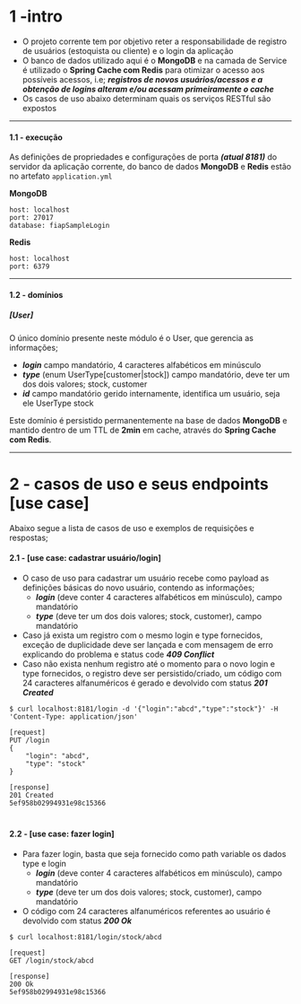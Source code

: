 # 1 -intro

- O projeto corrente tem por objetivo reter a responsabilidade de registro de usuários (estoquista ou cliente) e o login da aplicação
- O banco de dados utilizado aqui é o **MongoDB** e na camada de Service é utilizado o **Spring Cache com Redis** para otimizar o acesso aos possíveis acessos, i.e; ***registros de novos usuários/acessos e a obtenção de logins alteram e/ou acessam primeiramente o cache***
- Os casos de uso abaixo determinam quais os serviços RESTful são expostos

---

#### 1.1 - execução

As definições de propriedades e configurações de porta ***(atual 8181)*** do servidor da aplicação corrente, do banco de dados **MongoDB** e **Redis** estão no artefato ```application.yml```

**MongoDB**

    host: localhost
    port: 27017
    database: fiapSampleLogin

**Redis**

    host: localhost
    port: 6379

---

#### 1.2 - domínios

##### ***[User]***
O único domínio presente neste módulo é o User, que gerencia as informações;
- ***login*** campo mandatório, 4 caracteres alfabéticos em minúsculo
- ***type*** (enum UserType[customer|stock]) campo mandatório, deve ter um dos dois valores; stock, customer
- ***id*** campo mandatório gerido internamente, identifica um usuário, seja ele UserType stock  

Este domínio é persistido permanentemente na base de dados **MongoDB** e mantido dentro de um TTL de **2min** em cache, através do **Spring Cache com Redis**.

---

# 2 - casos de uso e seus endpoints [use case]

Abaixo segue a lista de casos de uso e exemplos de requisições e respostas;  

#### 2.1 - [use case: cadastrar usuário/login]
- O caso de uso para cadastrar um usuário recebe como payload as definições básicas do novo usuário, contendo as informações;
    - ***login*** (deve conter 4 caracteres alfabéticos em minúsculo), campo mandatório
    - ***type*** (deve ter um dos dois valores; stock, customer), campo mandatório
- Caso já exista um registro com o mesmo login e type fornecidos, exceção de duplicidade deve ser lançada e com mensagem de erro explicando do problema e status code ***409 Conflict***
- Caso não exista nenhum registro até o momento para o novo login e type fornecidos, o registro deve ser persistido/criado, um código com 24 caracteres alfanuméricos é gerado e devolvido com status ***201 Created***

```$ curl localhost:8181/login -d '{"login":"abcd","type":"stock"}' -H 'Content-Type: application/json' ```

```
[request]
PUT /login
{
    "login": "abcd",
    "type": "stock"
}

[response]
201 Created
5ef958b02994931e98c15366
```

#

#### 2.2 - [use case: fazer login]
- Para fazer login, basta que seja fornecido como path variable os dados type e login
    - ***login*** (deve conter 4 caracteres alfabéticos em minúsculo), campo mandatório
    - ***type*** (deve ter um dos dois valores; stock, customer), campo mandatório
- O código com 24 caracteres alfanuméricos referentes ao usuário é devolvido com status ***200 Ok***

```$ curl localhost:8181/login/stock/abcd```

```
[request]
GET /login/stock/abcd

[response]
200 Ok
5ef958b02994931e98c15366
```

#
